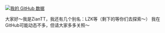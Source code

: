 [![我的 GitHub 数据](https://github-readme-stats.vercel.app/api?username=ZianTT)]()

大家好～我是ZianTT，我还有几个别名：LZK等（剩下的等你们去探索～）
我在GitHub可能动态不多，但请大家多多关照～
